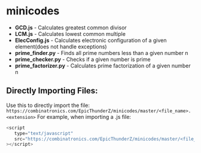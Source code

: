 # minicodes
* **GCD.js** - Calculates greatest common divisor
* **LCM.js** - Calculates lowest common multiple
* **ElecConfig.js** - Calculates electronic configuration of a given element(does not handle exceptions)
* **prime_finder.py** - Finds all prime numbers less than a given number n
* **prime_checker.py** - Checks if a given number is prime
* **prime_factorizer.py** - Calculates prime factorization of a given number n


## Directly Importing Files:
Use this to directly import the file: 
`https://combinatronics.com/EpicThunderZ/minicodes/master/<file_name>.<extension>`
For example, when importing a .js file:
```javascript
<script
   type="text/javascript"
   src="https://combinatronics.com/EpicThunderZ/minicodes/master/<file_name>.js"
></script>
```
